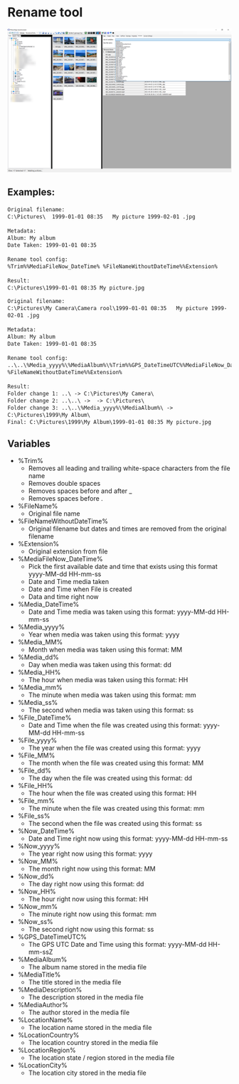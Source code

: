 # Rename tool

![Rename tool](screenshot_renametool_variables.png)

## Examples:

```
Original filename:
C:\Pictures\  1999-01-01 08:35   My picture 1999-02-01 .jpg

Metadata:
Album: My album
Date Taken: 1999-01-01 08:35

Rename tool config:
%Trim%%MediaFileNow_DateTime% %FileNameWithoutDateTime%%Extension%

Result:
C:\Pictures\1999-01-01 08:35 My picture.jpg

```

```
Original filename:
C:\Pictures\My Camera\Camera rool\1999-01-01 08:35   My picture 1999-02-01 .jpg

Metadata:
Album: My album
Date Taken: 1999-01-01 08:35

Rename tool config:
..\..\%Media_yyyy%\%MediaAlbum%\%Trim%%GPS_DateTimeUTC%%MediaFileNow_DateTime% %FileNameWithoutDateTime%%Extension%

Result:
Folder change 1: ..\ -> C:\Pictures\My Camera\
Folder change 2: ..\..\ ->  -> C:\Pictures\
Folder change 3: ..\..\%Media_yyyy%\%MediaAlbum%\ -> C:\Pictures\1999\My Album\
Final: C:\Pictures\1999\My Album\1999-01-01 08:35 My picture.jpg

```

## Variables

- %Trim%
  - Removes all leading and trailing white-space characters from the file name
  - Removes double spaces
  - Removes spaces before and after _
  - Removes spaces before  .
- %FileName%
  - Original file name
- %FileNameWithoutDateTime%
  - Original filename but dates and times are removed from the original filename
- %Extension%
  - Original extension from file
- %MediaFileNow_DateTime%
  - Pick the first available date and time that exists using this format yyyy-MM-dd HH-mm-ss
  - Date and Time media taken
  - Date and Time when File is created
  - Data and time right now
- %Media_DateTime%
  - Date and Time media was taken using this format: yyyy-MM-dd HH-mm-ss
- %Media_yyyy%
  - Year when media was taken using this format: yyyy
- %Media_MM%
  - Month when media was taken using this format: MM
- %Media_dd%
  - Day when media was taken using this format: dd
- %Media_HH%
  - The hour when media was taken using this format: HH
- %Media_mm%
  - The minute when media was taken using this format: mm
- %Media_ss%
  - The second when media was taken using this format: ss
- %File_DateTime%
  - Date and Time when the file was created using this format: yyyy-MM-dd HH-mm-ss
- %File_yyyy%
  - The year when the file was created using this format: yyyy
- %File_MM%
  - The month when the file was created using this format: MM
- %File_dd%
  - The day when the file was created using this format: dd
- %File_HH%
  - The hour when the file was created using this format: HH
- %File_mm%
  - The minute when the file was created using this format: mm
- %File_ss%
  - The second when the file was created using this format: ss
- %Now_DateTime%
  - Date and Time right now using this format: yyyy-MM-dd HH-mm-ss
- %Now_yyyy%
  - The year right now using this format: yyyy
- %Now_MM%
  - The month right now using this format: MM
- %Now_dd%
  - The day right now using this format: dd
- %Now_HH%
  - The hour right now using this format: HH
- %Now_mm%
  - The minute right now using this format: mm
- %Now_ss%
  - The second right now using this format: ss
- %GPS_DateTimeUTC%
  - The GPS UTC Date and Time using this format:  yyyy-MM-dd HH-mm-ssZ
- %MediaAlbum%
  - The album name stored in the media file
- %MediaTitle%
  - The title stored in the media file
- %MediaDescription%
  - The description stored in the media file
- %MediaAuthor%
  - The author stored in the media file
- %LocationName%
  - The location name stored in the media file
- %LocationCountry%
  - The location country stored in the media file
- %LocationRegion%
  - The location state / region stored in the media file
- %LocationCity%
  - The location city stored in the media file
